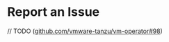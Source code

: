 # Report an Issue

// TODO ([github.com/vmware-tanzu/vm-operator#98](https://github.com/vmware-tanzu/vm-operator/issues/98))
